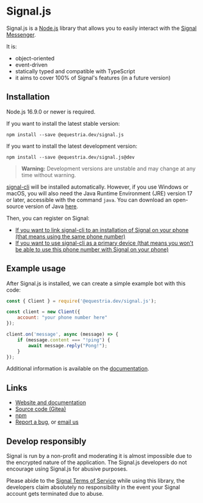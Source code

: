 # Signal.js

Signal.js is a [Node.js](https://nodejs.org) library that allows you to easily interact with the [Signal Messenger](https://signal.org).

It is:
* object-oriented
* event-driven
* statically typed and compatible with TypeScript
* it aims to cover 100% of Signal's features (in a future version)

## Installation
Node.js 16.9.0 or newer is required.

If you want to install the latest stable version:
```plaintext
npm install --save @equestria.dev/signal.js
```

If you want to install the latest development version:
```plaintext
npm install --save @equestria.dev/signal.js@dev
```

> **Warning:** Development versions are unstable and may change at any time without warning.

[signal-cli](https://github.com/AsamK/signal-cli) will be installed automatically. However, if you use Windows or macOS, you will also need the Java Runtime Environment (JRE) version 17 or later, accessible with the command `java`. You can download an open-source version of Java [here](https://adoptium.net/).

Then, you can register on Signal:
* [If you want to link signal-cli to an installation of Signal on your phone (that means using the same phone number)](https://github.com/AsamK/signal-cli/wiki/Linking-other-devices-(Provisioning))
* [If you want to use signal-cli as a primary device (that means you won't be able to use this phone number with Signal on your phone)](https://github.com/AsamK/signal-cli/wiki/Quickstart#set-up-an-account)

## Example usage
After Signal.js is installed, we can create a simple example bot with this code:

```javascript
const { Client } = require('@equestria.dev/signal.js');

const client = new Client({
    account: "your phone number here"
});

client.on('message', async (message) => {
    if (message.content === "!ping") {
        await message.reply("Pong!");
    }
});
```

Additional information is available on the [documentation](https://signaljs.equestria.dev).

## Links
* [Website and documentation](https://signaljs.equestria.dev)
* [Source code (Gitea)](https://git.equestria.dev/equestria.dev/signal.js)
* [npm](https://npmjs.com/package/@equestria.dev/signal.js)
* [Report a bug](https://bugs.equestria.dev/issues/SGJS), or [email us](mailto:hello@equestria.dev)

## Develop responsibly
Signal is run by a non-profit and moderating it is almost impossible due to the encrypted nature of the application. The Signal.js developers do not encourage using Signal.js for abusive purposes.

Please abide to the [Signal Terms of Service](https://signal.org/legal/#terms-of-service) while using this library, the developers claim absolutely no responsibility in the event your Signal account gets terminated due to abuse.